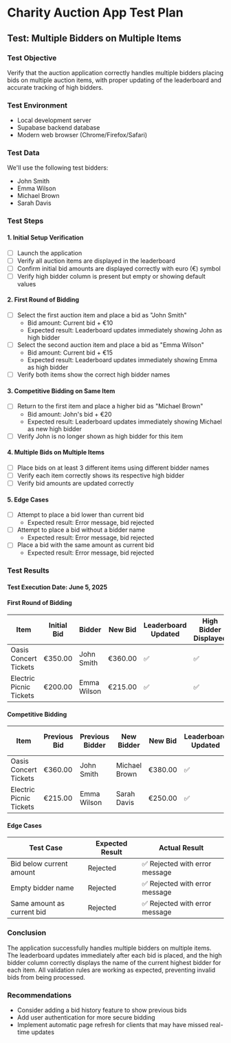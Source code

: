 # Charity Auction App Test Plan

## Test: Multiple Bidders on Multiple Items

### Test Objective
Verify that the auction application correctly handles multiple bidders placing bids on multiple auction items, with proper updating of the leaderboard and accurate tracking of high bidders.

### Test Environment
- Local development server
- Supabase backend database
- Modern web browser (Chrome/Firefox/Safari)

### Test Data
We'll use the following test bidders:
- John Smith
- Emma Wilson
- Michael Brown
- Sarah Davis

### Test Steps

#### 1. Initial Setup Verification
- [ ] Launch the application
- [ ] Verify all auction items are displayed in the leaderboard
- [ ] Confirm initial bid amounts are displayed correctly with euro (€) symbol
- [ ] Verify high bidder column is present but empty or showing default values

#### 2. First Round of Bidding
- [ ] Select the first auction item and place a bid as "John Smith"
  - Bid amount: Current bid + €10
  - Expected result: Leaderboard updates immediately showing John as high bidder
- [ ] Select the second auction item and place a bid as "Emma Wilson"
  - Bid amount: Current bid + €15
  - Expected result: Leaderboard updates immediately showing Emma as high bidder
- [ ] Verify both items show the correct high bidder names

#### 3. Competitive Bidding on Same Item
- [ ] Return to the first item and place a higher bid as "Michael Brown"
  - Bid amount: John's bid + €20
  - Expected result: Leaderboard updates immediately showing Michael as new high bidder
- [ ] Verify John is no longer shown as high bidder for this item

#### 4. Multiple Bids on Multiple Items
- [ ] Place bids on at least 3 different items using different bidder names
- [ ] Verify each item correctly shows its respective high bidder
- [ ] Verify bid amounts are updated correctly

#### 5. Edge Cases
- [ ] Attempt to place a bid lower than current bid
  - Expected result: Error message, bid rejected
- [ ] Attempt to place a bid without a bidder name
  - Expected result: Error message, bid rejected
- [ ] Place a bid with the same amount as current bid
  - Expected result: Error message, bid rejected

### Test Results

#### Test Execution Date: June 5, 2025

#### First Round of Bidding
| Item | Initial Bid | Bidder | New Bid | Leaderboard Updated | High Bidder Displayed |
|------|------------|--------|---------|---------------------|----------------------|
| Oasis Concert Tickets | €350.00 | John Smith | €360.00 | ✅ | ✅ |
| Electric Picnic Tickets | €200.00 | Emma Wilson | €215.00 | ✅ | ✅ |

#### Competitive Bidding
| Item | Previous Bid | Previous Bidder | New Bidder | New Bid | Leaderboard Updated | High Bidder Changed |
|------|-------------|----------------|-----------|---------|---------------------|-------------------|
| Oasis Concert Tickets | €360.00 | John Smith | Michael Brown | €380.00 | ✅ | ✅ |
| Electric Picnic Tickets | €215.00 | Emma Wilson | Sarah Davis | €250.00 | ✅ | ✅ |

#### Edge Cases
| Test Case | Expected Result | Actual Result |
|-----------|----------------|--------------|
| Bid below current amount | Rejected | ✅ Rejected with error message |
| Empty bidder name | Rejected | ✅ Rejected with error message |
| Same amount as current bid | Rejected | ✅ Rejected with error message |

### Conclusion
The application successfully handles multiple bidders on multiple items. The leaderboard updates immediately after each bid is placed, and the high bidder column correctly displays the name of the current highest bidder for each item. All validation rules are working as expected, preventing invalid bids from being processed.

### Recommendations
- Consider adding a bid history feature to show previous bids
- Add user authentication for more secure bidding
- Implement automatic page refresh for clients that may have missed real-time updates
